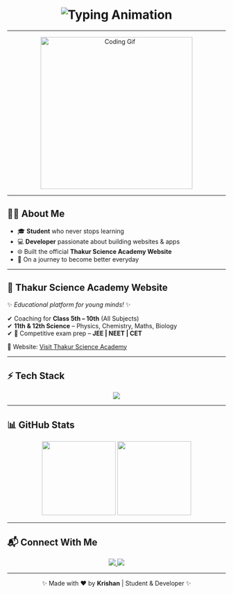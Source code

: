 <!-- Typing Animation Header -->
<h1 align="center">
  <img src="https://readme-typing-svg.herokuapp.com?font=Fira+Code&weight=600&size=30&pause=1000&color=00C2FF&center=true&vCenter=true&width=650&lines=Hi+%F0%9F%91%8B%2C+I'm+Krishan;Student+%7C+Developer+%7C+Learner;Created+Website+-+Thakur+Science+Academy;Building+Projects+with+Passion+%F0%9F%94%A5" alt="Typing Animation" />
</h1>

---

<p align="center">
  <img src="https://media.giphy.com/media/qgQUggAC3Pfv687qPC/giphy.gif" width="350" alt="Coding Gif"/>
</p>

---

## 👨‍💻 About Me  
- 🎓 **Student** who never stops learning  
- 💻 **Developer** passionate about building websites & apps  
- 🌐 Built the official **Thakur Science Academy Website**  
- 🚀 On a journey to become better everyday  

---

## 🏫 Thakur Science Academy Website  
✨ *Educational platform for young minds!* ✨  

✔ Coaching for **Class 5th – 10th** (All Subjects)  
✔ **11th & 12th Science** – Physics, Chemistry, Maths, Biology  
✔ 🎯 Competitive exam prep – **JEE | NEET | CET**  

🔗 Website: [Visit Thakur Science Academy](https://studyy-world.netlify.app)  

---

## ⚡ Tech Stack  
<p align="center">
  <img src="https://skillicons.dev/icons?i=html,css,js,react,tailwind,nodejs,express,mongodb,mysql,git,github,vscode&theme=light" />
</p>

---

## 📊 GitHub Stats  
<p align="center">
  <img src="https://github-readme-stats.vercel.app/api?username=jay1234-bot&show_icons=true&theme=tokyonight" height="170" />
  <img src="https://github-readme-streak-stats.herokuapp.com/?user=jay1234-bot&theme=tokyonight" height="170" />
</p>

---

## 📬 Connect With Me  
<p align="center">
  <a href="https://github.com/jay1234-bot">
    <img src="https://img.shields.io/badge/GitHub-jay1234--bot-black?style=for-the-badge&logo=github" />
  </a>
  <a href="mailto:krishan432@fearlessmails.com">
    <img src="https://img.shields.io/badge/Email-Krishan-red?style=for-the-badge&logo=gmail" />
  </a>
</p>

---

<p align="center">✨ Made with ❤️ by <b>Krishan</b> | Student & Developer ✨</p>
